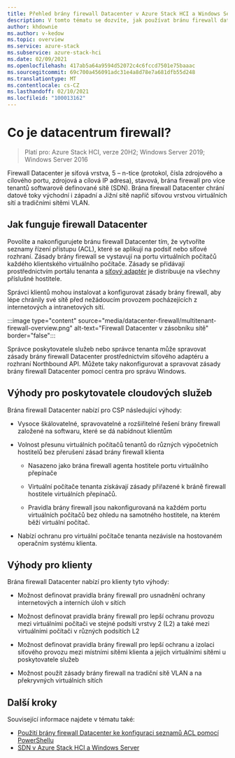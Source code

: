 ```yaml
---
title: Přehled brány firewall Datacenter v Azure Stack HCI a Windows Server
description: V tomto tématu se dozvíte, jak používat bránu firewall datového centra v Azure Stack HCI a Windows Server.
author: khdownie
ms.author: v-kedow
ms.topic: overview
ms.service: azure-stack
ms.subservice: azure-stack-hci
ms.date: 02/09/2021
ms.openlocfilehash: 417ab5a64a9594d52072c4c6fccd7501e75baaac
ms.sourcegitcommit: 69c700a456091adc31e4a8d78e7a681dfb55d248
ms.translationtype: MT
ms.contentlocale: cs-CZ
ms.lasthandoff: 02/10/2021
ms.locfileid: "100013162"
---
```

# <a name="what-is-datacenter-firewall"></a>Co je datacentrum firewall?

> Platí pro: Azure Stack HCI, verze 20H2; Windows Server 2019; Windows Server 2016

Firewall Datacenter je síťová vrstva, 5 – n-tice (protokol, čísla zdrojového a cílového portu, zdrojová a cílová IP adresa), stavová, brána firewall pro více tenantů softwarově definované sítě (SDN). Brána firewall Datacenter chrání datové toky východní i západní a Jižní sítě napříč síťovou vrstvou virtuálních sítí a tradičními sítěmi VLAN.

## <a name="how-datacenter-firewall-works"></a>Jak funguje firewall Datacenter

Povolíte a nakonfigurujete bránu firewall Datacenter tím, že vytvoříte seznamy řízení přístupu (ACL), které se aplikují na podsíť nebo síťové rozhraní. Zásady brány firewall se vystavují na portu virtuálních počítačů každého klientského virtuálního počítače. Zásady se přidávají prostřednictvím portálu tenanta a [síťový adaptér](network-controller-overview.md) je distribuuje na všechny příslušné hostitele.

Správci klientů mohou instalovat a konfigurovat zásady brány firewall, aby lépe chránily své sítě před nežádoucím provozem pocházejících z internetových a intranetových sítí.

:::image type="content" source="media/datacenter-firewall/multitenant-firewall-overview.png" alt-text="Firewall Datacenter v zásobníku sítě" border="false":::

Správce poskytovatele služeb nebo správce tenanta může spravovat zásady brány firewall Datacenter prostřednictvím síťového adaptéru a rozhraní Northbound API. Můžete taky nakonfigurovat a spravovat zásady brány firewall Datacenter pomocí centra pro správu Windows.

## <a name="advantages-for-cloud-service-providers"></a>Výhody pro poskytovatele cloudových služeb

Brána firewall Datacenter nabízí pro CSP následující výhody:

- Vysoce škálovatelné, spravovatelné a rozšiřitelné řešení brány firewall založené na softwaru, které se dá nabídnout klientům

- Volnost přesunu virtuálních počítačů tenantů do různých výpočetních hostitelů bez přerušení zásad brány firewall klienta

    - Nasazeno jako brána firewall agenta hostitele portu virtuálního přepínače

    - Virtuální počítače tenanta získávají zásady přiřazené k bráně firewall hostitele virtuálních přepínačů.

    - Pravidla brány firewall jsou nakonfigurovaná na každém portu virtuálních počítačů bez ohledu na samotného hostitele, na kterém běží virtuální počítač.

- Nabízí ochranu pro virtuální počítače tenanta nezávisle na hostovaném operačním systému klienta.

## <a name="advantages-for-tenants"></a>Výhody pro klienty

Brána firewall Datacenter nabízí pro klienty tyto výhody:

- Možnost definovat pravidla brány firewall pro usnadnění ochrany internetových a interních úloh v sítích

- Možnost definovat pravidla brány firewall pro lepší ochranu provozu mezi virtuálními počítači ve stejné podsíti vrstvy 2 (L2) a také mezi virtuálními počítači v různých podsítích L2

- Možnost definovat pravidla brány firewall pro lepší ochranu a izolaci síťového provozu mezi místními sítěmi klienta a jejich virtuálními sítěmi u poskytovatele služeb

- Možnost použít zásady brány firewall na tradiční sítě VLAN a na překryvných virtuálních sítích

## <a name="next-steps"></a>Další kroky

Související informace najdete v tématu také:

- [Použití brány firewall Datacenter ke konfiguraci seznamů ACL pomocí PowerShellu](../manage/use-datacenter-firewall-powershell.md)
- [SDN v Azure Stack HCI a Windows Server](software-defined-networking.md)